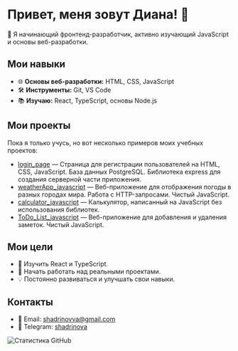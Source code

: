 # Привет, меня зовут Диана! 👋

🚀 Я начинающий фронтенд-разработчик, активно изучающий JavaScript и основы веб-разработки. 

## Мои навыки
- 🌐 **Основы веб-разработки:** HTML, CSS, JavaScript
- 🛠️ **Инструменты:** Git, VS Code
- 📚 **Изучаю:** React, TypeScript, основы Node.js

## Мои проекты
Пока я только учусь, но вот несколько примеров моих учебных проектов:
- [login_page](https://github.com/shadrinovva/login_page) — Страница для регистрации пользователей на HTML, CSS, JavaScript. База данных PostgreSQL. Библиотека express для создания серверной части приложения.
- [weatherApp_javascript](https://github.com/shadrinovva/weatherApp_javascript) — Веб-приложение для отображения погоды в разных городах мира. Работа с HTTP-запросами. Чистый JavaScript.
- [calculator_javascript](https://github.com/shadrinovva/calculator_javascript) — Калькулятор, написанный на JavaScript без использования библиотек.
- [ToDo_List_javascript](https://github.com/shadrinovva/ToDo_List_javascript) — Веб-приложение для добавления и удаления заметок. Чистый JavaScript.

## Мои цели
- 🎯 Изучить React и TypeScript.
- 🚀 Начать работать над реальными проектами.
- 💡 Постоянно развиваться и улучшать свои навыки.

## Контакты
- 📧 Email: shadrinovva@gmail.com
- 💼 Telegram: [shadrinova](https://t.me/shadrinova)

![Статистика GitHub](https://github-readme-stats.vercel.app/api?username=shadrinovva&show_icons=true&theme=dark)
